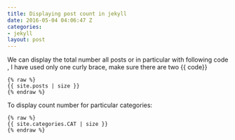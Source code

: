 ```yaml
---
title: Displaying post count in jekyll
date: 2016-05-04 04:06:47 Z
categories:
- jekyll
layout: post
---
```


We can display the total number all posts or in particular with following code , I have used only one curly brace, make sure there are two {{ code}}
    
    {% raw %}
    {{ site.posts | size }}
    {% endraw %} 


To display count number for particular categories:
    
    {% raw %}
    {{ site.categories.CAT | size }}
    {% endraw %} 


